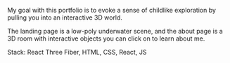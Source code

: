 My goal with this portfolio is to evoke a sense of childlike exploration by pulling you into an interactive 3D world.

The landing page is a low-poly underwater scene, and the about page is a 3D room with interactive objects you can click on to learn about me.

Stack: React Three Fiber, HTML, CSS, React, JS